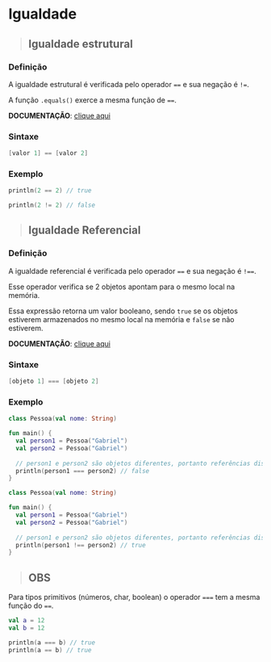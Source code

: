 # Igualdade

> ## **Igualdade estrutural**

### **Definição**

A igualdade estrutural é verificada pelo operador `==` e sua negação é `!=`.

A função `.equals()` exerce a mesma função de `==`.

**DOCUMENTAÇÃO**: [clique aqui](https://kotlinlang.org/docs/equality.html#structural-equality)

### **Sintaxe**

```kotlin
[valor 1] == [valor 2]
```

### **Exemplo**

```kotlin
println(2 == 2) // true
```

```kotlin
println(2 != 2) // false
```

> ## **Igualdade Referencial**

### **Definição**

A igualdade referencial é verificada pelo operador `==` e sua negação é `!==`.

Esse operador verifica se 2 objetos apontam para o mesmo local na memória.

Essa expressão retorna um valor booleano, sendo `true` se os objetos estiverem armazenados no mesmo local na memória e `false` se não estiverem.

**DOCUMENTAÇÃO**: [clique aqui](https://kotlinlang.org/docs/equality.html)

### **Sintaxe**

```kotlin
[objeto 1] === [objeto 2]
```

### **Exemplo**

```kotlin
class Pessoa(val nome: String)

fun main() {
  val person1 = Pessoa("Gabriel")
  val person2 = Pessoa("Gabriel")
  
  // person1 e person2 são objetos diferentes, portanto referências distintas
  println(person1 === person2) // false
}
```

```kotlin
class Pessoa(val nome: String)

fun main() {
  val person1 = Pessoa("Gabriel")
  val person2 = Pessoa("Gabriel")
  
  // person1 e person2 são objetos diferentes, portanto referências distintas
  println(person1 !== person2) // true
}
```

> ## **OBS**

Para tipos primitivos (números, char, boolean) o operador `===` tem a mesma função do `==`.

```kotlin
val a = 12
val b = 12

println(a === b) // true
println(a == b) // true
```